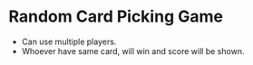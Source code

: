# Random Card Picking Game
- Can use multiple players.
- Whoever have same card, will win and score will be shown.
